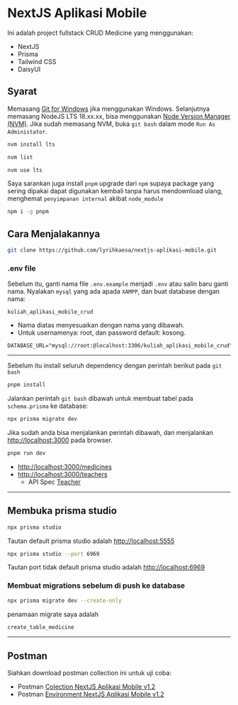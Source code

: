 # NextJS Aplikasi Mobile

Ini adalah project fullstack CRUD Medicine yang menggunakan:

- NextJS
- Prisma
- Tailwind CSS
- DaisyUI

## Syarat

Memasang [Git for Windows](https://git-scm.com/download/win) jika menggunakan Windows. Selanjutnya memasang NodeJS LTS 18.xx.xx, bisa menggunakan [Node Version Manager (NVM)](https://github.com/coreybutler/nvm-windows/releases).
Jika sudah memasang NVM, buka `git bash` dalam mode `Run As Administator`.

```bash
nvm install lts
```

```bash
nvm list
```

```bash
nvm use lts
```

Saya sarankan juga install `pnpm` upgrade dari `npm` supaya package yang sering dipakai dapat digunakan kembali tanpa harus mendownload ulang, menghemat `penyimpanan internal` akibat `node_module`

```bash
npm i -g pnpm
```

## Cara Menjalakannya

```bash
git clone https://github.com/lyrihkaesa/nextjs-aplikasi-mobile.git
```

### .env file

Sebelum itu, ganti nama file `.env.example` menjadi `.env` atau salin baru ganti nama.
Nyalakan `mysql` yang ada apada `XAMPP`, dan buat database dengan nama:

```text
kuliah_aplikasi_mobile_crud
```

- Nama diatas menyesuaikan dengan nama yang dibawah.
- Untuk usernamenya: root, dan password default: kosong.

```env
DATABASE_URL="mysql://root:@localhost:3306/kuliah_aplikasi_mobile_crud"
```

---

Sebelum itu install seluruh dependency dengan perintah berikut pada `git bash`

```bash
pnpm install
```

Jalankan perintah `git bash` dibawah untuk membuat tabel pada `schema.prisma` ke database:

```bash
npx prisma migrate dev
```

Jika sudah anda bisa menjalankan perintah dibawah, dan menjalankan <http://localhost:3000> pada browser.

```bash
pnpm run dev
```

- <http://localhost:3000/medicines>
- <http://localhost:3000/teachers>
  - API Spec [Teacher](docs/teacher.md)

---

## Membuka prisma studio

```bash
npx prisma studio
```

Tautan default prisma studio adalah <http://localhost:5555>

```bash
npx prisma studio --port 6969
```

Tautan port tidak default prisma studio adalah <http://localhost:6969>

### Membuat migrations sebelum di push ke database

```bash
npx prisma migrate dev --create-only
```

penamaan migrate saya adalah

```txt
create_table_medicine
```

---

## Postman

Siahkan download postman collection ini untuk uji coba:

- Postman [Colection NextJS Aplikasi Mobile v1.2](./docs/NextJS%20Aplikasi%20Mobile.postman_collection.json)
- Postman [Environment NextJS Aplikasi Mobile v1.2](<docs/NextJS Aplikasi Mobile.postman_environment.json>)
